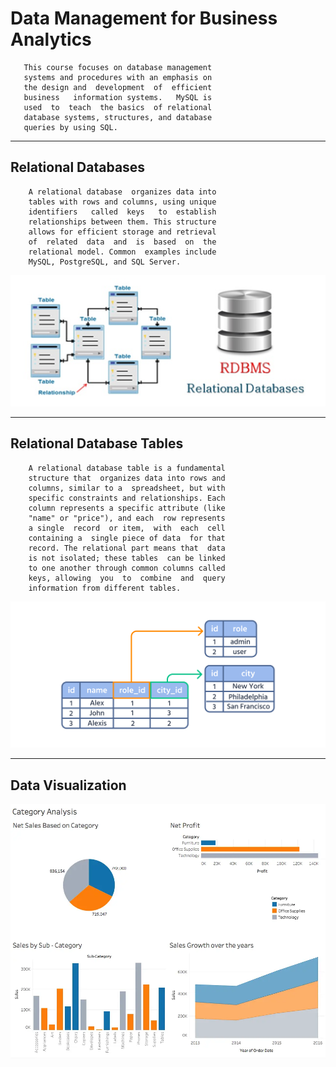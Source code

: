 # Data Management for Business Analytics

	   This course focuses on database management 
	   systems and procedures with an emphasis on 
	   the design and  development  of  efficient  
	   business   information systems.   MySQL is  
	   used  to  teach  the basics  of relational 
	   database systems, structures, and database 
	   queries by using SQL.

------

## Relational Databases

		A relational database  organizes data into 
		tables with rows and columns, using unique 
		identifiers   called  keys   to  establish 
		relationships between them. This structure 
		allows for efficient storage and retrieval 
		of  related  data  and  is  based  on  the 
		relational model. Common  examples include 
		MySQL, PostgreSQL, and SQL Server. 

![](./web_docs/relational_databases_image.png)

-----

## Relational Database Tables

		A relational database table is a fundamental 
		structure that  organizes data into rows and 
		columns, similar to a  spreadsheet, but with 
		specific constraints and relationships. Each 
		column represents a specific attribute (like 
		"name" or "price"), and each  row represents 
		a single  record  or item,  with  each  cell 
		containing a  single piece of data  for that 
		record. The relational part means that  data 
		is not isolated; these tables  can be linked 
		to one another through common columns called 
		keys, allowing  you  to  combine  and  query 
		information from different tables. 

![](./web_docs/relational_database_tables.png)

-----

## Data Visualization

![](./web_docs/data_visualization_image.webp)

